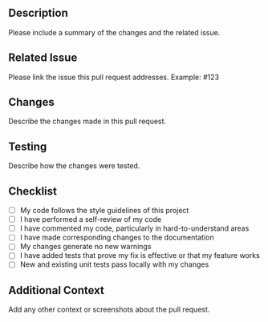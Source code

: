 ## Description

Please include a summary of the changes and the related issue.

## Related Issue

Please link the issue this pull request addresses.
Example: #123

## Changes

Describe the changes made in this pull request.

## Testing

Describe how the changes were tested.

## Checklist

-   [ ] My code follows the style guidelines of this project
-   [ ] I have performed a self-review of my code
-   [ ] I have commented my code, particularly in hard-to-understand areas
-   [ ] I have made corresponding changes to the documentation
-   [ ] My changes generate no new warnings
-   [ ] I have added tests that prove my fix is effective or that my feature works
-   [ ] New and existing unit tests pass locally with my changes

## Additional Context

Add any other context or screenshots about the pull request.
